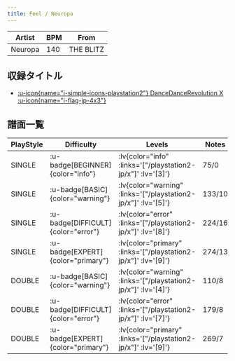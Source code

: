 ```yaml
---
title: Feel / Neuropa
---
```


|Artist|BPM|From|
|------|---|----|
|Neuropa|140|THE BLITZ|

## 収録タイトル

- [ :u-icon{name="i-simple-icons-playstation2"} DanceDanceRevolution X :u-icon{name="i-flag-jp-4x3"} ](/playstation2-jp/x)

## 譜面一覧

|PlayStyle|Difficulty|Levels|Notes|Movie|
|---------|----------|------|-----|-----|
|SINGLE| :u-badge[BEGINNER]{color="info"} | :lv{color="info" :links='["/playstation2-jp/x"]' :lv='[3]'} |75/0||
|SINGLE| :u-badge[BASIC]{color="warning"} | :lv{color="warning" :links='["/playstation2-jp/x"]' :lv='[5]'} |133/10||
|SINGLE| :u-badge[DIFFICULT]{color="error"} | :lv{color="error" :links='["/playstation2-jp/x"]' :lv='[8]'} |224/16||
|SINGLE| :u-badge[EXPERT]{color="primary"} | :lv{color="primary" :links='["/playstation2-jp/x"]' :lv='[9]'} |274/13||
|DOUBLE| :u-badge[BASIC]{color="warning"} | :lv{color="warning" :links='["/playstation2-jp/x"]' :lv='[4]'} |110/8||
|DOUBLE| :u-badge[DIFFICULT]{color="error"} | :lv{color="error" :links='["/playstation2-jp/x"]' :lv='[7]'} |179/8||
|DOUBLE| :u-badge[EXPERT]{color="primary"} | :lv{color="primary" :links='["/playstation2-jp/x"]' :lv='[9]'} |269/7||
